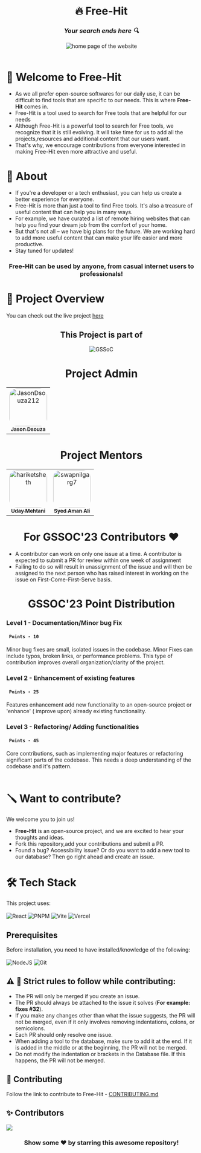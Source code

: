 <div id="header" align="center">
    <h1>🔥 Free-Hit </h1>
    <h3><strong><em>Your search ends here 🔍</em></strong></h3>
  <img src="https://i.ibb.co/mGGNWCt/Group-1.png" alt="home page of the website"><br>
    <!-- to change tagline if necessary -->
    </div> <br>

# 🙌 Welcome to Free-Hit

- As we all prefer open-source softwares for our daily use, it can be difficult to find tools that are specific to our needs. This is where **Free-Hit** comes in.
- Free-Hit is a tool used to search for Free tools that are helpful for our needs
- Although Free-Hit is a powerful tool to search for Free tools, we recognize that it is still evolving. It will take time for us to add all the projects,resources and additional content that our users want.
- That's why, we encourage contributions from everyone interested in making Free-Hit even more attractive and useful.

# 🚀 About

- If you're a developer or a tech enthusiast, you can help us create a better experience for everyone.
- Free-Hit is more than just a tool to find Free tools. It's also a treasure of useful content that can help you in many ways.
- For example, we have curated a list of remote hiring websites that can help you find your dream job from the comfort of your home.
- But that's not all – we have big plans for the future. We are working hard to add more useful content that can make your life easier and more productive.
- Stay tuned for updates!

<div id="centertext" align="center">
    <h3>Free-Hit can be used by anyone, from casual internet users to professionals!</h3>
</div>

# 🎥 Project Overview

You can check out the live project [here](https://free-hit.vercel.app/)

<div align=center>
  <h2>This Project is part of</h2>
  <img alt="GSSoC" src="https://github.com/priyankarpal/ProjectsHut/assets/88102392/0c5debf5-d414-4916-87d8-e1a710773ae3">
</div>

<h1 align=center> Project Admin </h1>
<table align=center >
  <tr>
    <td align="center">
      <a href="https://github.com/JasonDsouza212">
        <img alt="JasonDsouza212" src="https://github.com/JasonDsouza212.png" width="100px;" style="border-radius: 20px;">
        <br>
        <sub>
          <b>
            Jason Dsouza
          </b>
        </sub>
      </a>
      <br>
    </td> 
  </tr>
</table>
<h1 align=center> Project Mentors </h1>
<table align=center>
  <tr>
    <td align="center">
      <a href="https://github.com/uday03meh">
        <img alt="hariketsheth" src="https://github.com/uday03meh.png" width="100px;" style="border-radius: 20px;">
        <br>
        <sub>
          <b>
              Uday Mehtani
          </b>
        </sub>
      </a>
      <br>
    </td>
    <td align="center">
      <a href="https://github.com/VenomFate-619">
        <img alt="swapnilgarg7" src="https://github.com/VenomFate-619.png" width="100px;" style="border-radius: 20px;">
        <br>
        <sub>
          <b>
              Syed Aman Ali
          </b>
        </sub>
      </a>
      <br>
    </td>
  </tr>
</table>

<h1 align="center"> For GSSOC'23 Contributors ❤️</h1>
<ul>
  <li>
    A contributor can work on only one issue at a time. A contributor is expected to submit a PR for review within one week of assignment
  </li>
  <li>
    Failing to do so will result in unassignment of the issue and will then be assigned to the next person who has raised interest in working on the issue on First-Come-First-Serve basis.
  </li>
</ul>

<h1 align="center"> GSSOC'23 Point Distribution </h1>
<h3> Level 1 - Documentation/Minor bug Fix </h3> 
<h4><code> Points - 10 </code></h4>
  Minor bug fixes are small, isolated issues in the codebase. Minor Fixes can include typos, broken links, or performance problems. This type of contribution improves overall organization/clarity of the project.

<h3> Level 2 - Enhancement of existing features </h3>
<h4><code> Points - 25 </code></h4>
Features enhancement add new functionality to an open-source project or 'enhance' ( improve upon) already existing functionality.

<h3> Level 3 - Refactoring/ Adding functionalities </h3>
<h4><code> Points - 45 </code></h4>
Core contributions, such as implementing major features or refactoring significant parts of the codebase. This needs a deep understanding of the codebase and it's pattern.<br><br>

# 🪛 Want to contribute?

We welcome you to join us!

- **Free-Hit** is an open-source project, and we are excited to hear your thoughts and ideas.
- Fork this repository,add your contributions and submit a PR.
- Found a bug? Accessibility issue? Or do you want to add a new tool to our database? Then go right ahead and create an issue.

# 🛠️ Tech Stack

This project uses: <br><br>
![React](https://img.shields.io/badge/react-%2320232a.svg?style=for-the-badge&logo=react&logoColor=%2361DAFB)
![PNPM](https://img.shields.io/badge/pnpm-%2320232a.svg?style=for-the-badge&logo=pnpm&logoColor=%2361DAFB)
![Vite](https://img.shields.io/badge/vite-%23646CFF.svg?style=for-the-badge&logo=vite&logoColor=white)
![Vercel](https://img.shields.io/badge/vercel-%23000000.svg?style=for-the-badge&logo=vercel&logoColor=white)

## Prerequisites

Before installation, you need to have installed/knowledge of the following:
<br><br>
![NodeJS](https://img.shields.io/badge/node.js-6DA55F?style=for-the-badge&logo=node.js&logoColor=white)
![Git](https://img.shields.io/badge/git-%23F05033.svg?style=for-the-badge&logo=git&logoColor=white)

## ⚠️ 🛑 Strict rules to follow while contributing:
- The PR will only be merged if you create an issue. 
- The PR should always be attached to the issue it solves (**For example: fixes #32**).
- If you make any changes other than what the issue suggests, the PR will not be merged, even if it only involves removing indentations, colons, or semicolons.
- Each PR should only resolve one issue.
- When adding a tool to the database, make sure to add it at the end. If it is added in the middle or at the beginning, the PR will not be merged.
- Do not modify the indentation or brackets in the Database file. If this happens, the PR will not be merged.

## 🤝 Contributing

Follow the link to contribute to Free-Hit - [CONTRIBUTING.md](./CONTRIBUTING.md)

## ✨ Contributors

<a href="https://github.com/jasondsouza212/free-hit/graphs/contributors">
  <img src="https://contrib.rocks/image?repo=jasondsouza212/free-hit" />
</a>

<br>
<div align="center">
<h3>Show some ❤️ by starring this awesome repository!</h3>
</div>
